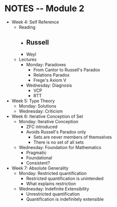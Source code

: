 # NOTES -- Module 2

- Week 4: Self Reference
  - Reading
    - Russell
      -
    - Weyl
  - Lectures
    - Monday: Paradoxes
      - From Cantor to Russell's Paradox
      - Relations Paradox
      - Frege's Axiom V
    - Wednesday: Diagnosis
      - VCP
      - RTT
- Week 5: Type Theory
  - Monday: Solutions
  - Wednesday: Criticism
- Week 6: Iterative Conception of Set
  - Monday: Iterative Conception
    - ZFC introduced
    - Avoids Russell's Paradox only
      - Sets are never members of themselves
      - There is no set of all sets
  - Wednesday: Foundation for Mathematics
    - Pragmatic
    - Foundational
    - Consistent?
- Week 7: Absolute Generality
  - Monday: Restricted quantification
    - Restricted quantification is unintended
    - What explains restriction
  - Wednesday: Indefinite Extensibility
    - Unrestricted quantification
    - Quantification is indefinitely extensible

